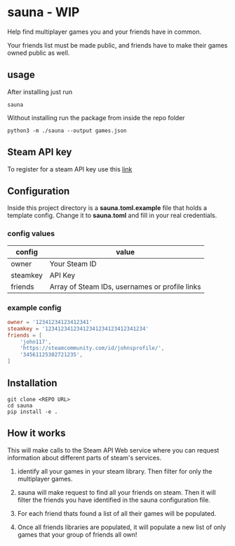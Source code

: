 # sauna - WIP

Help find multiplayer games you and your friends have in common.

Your friends list must be made public, and friends have to make their games owned public as well.

## usage

After installing just run

`sauna`

Without installing run the package from inside the repo folder

`python3 -m ./sauna --output games.json`

## Steam API key

To register for a steam API key use this [link](https://steamcommunity.com/dev/apikey)

## Configuration

Inside this project directory is a **sauna.toml.example** file that holds a template config. Change it to **sauna.toml** and fill in your real credentials.

### config values

| config | value |
| -------- | -------- |
| owner    | Your Steam ID |
| steamkey | API Key |
| friends  | Array of Steam IDs, usernames or profile links |

### example config
```toml
owner = '12341234123412341'
steamkey = '12341234123412341234123412341234'
friends = [
    'john117',
    'https://steamcommunity.com/id/johnsprofile/',
    '34561125302721235',
]
```

## Installation

```
git clone <REPO URL>
cd sauna
pip install -e .
```

## How it works

This will make calls to the Steam API Web service where you can request information about different parts of steam's services.

1. identify all your games in your steam library. Then filter for only the multiplayer games.

2. sauna will make request to find all your friends on steam. Then it will filter the friends you have
identified in the sauna configuration file.

3. For each friend thats found a list of all their games will be populated.

4. Once all friends libraries are populated, it will populate a new list of only games that your group of
friends all own!